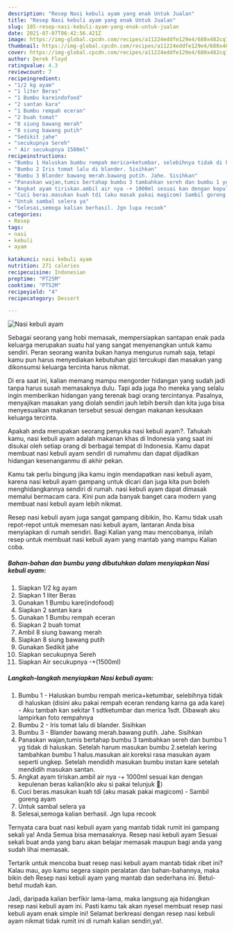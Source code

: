 ```yaml
---
description: "Resep Nasi kebuli ayam yang enak Untuk Jualan"
title: "Resep Nasi kebuli ayam yang enak Untuk Jualan"
slug: 185-resep-nasi-kebuli-ayam-yang-enak-untuk-jualan
date: 2021-07-07T06:42:56.421Z
image: https://img-global.cpcdn.com/recipes/a11224eddfe129e4/680x482cq70/nasi-kebuli-ayam-foto-resep-utama.jpg
thumbnail: https://img-global.cpcdn.com/recipes/a11224eddfe129e4/680x482cq70/nasi-kebuli-ayam-foto-resep-utama.jpg
cover: https://img-global.cpcdn.com/recipes/a11224eddfe129e4/680x482cq70/nasi-kebuli-ayam-foto-resep-utama.jpg
author: Derek Floyd
ratingvalue: 4.3
reviewcount: 7
recipeingredient:
- "1/2 kg ayam"
- "1 liter Beras"
- "1 Bumbu kareindofood"
- "2 santan kara"
- "1 Bumbu rempah eceran"
- "2 buah tomat"
- "8 siung bawang merah"
- "8 siung bawang putih"
- "Sedikit jahe"
- "secukupnya Sereh"
- " Air secukupnya 1500ml"
recipeinstructions:
- "Bumbu 1 Haluskan bumbu rempah merica+ketumbar, selebihnya tidak di haluskan (disini aku pakai rempah eceran rendang karna ga ada kare)  Aku tambah kan sekitar 1 sdtketumbar dan merica 1sdt. Dibawah aku lampirkan foto rempahnya"
- "Bumbu 2 Iris tomat lalu di blander. Sisihkan"
- "Bumbu 3 Blander bawang merah.bawang putih. Jahe. Sisihkan"
- "Panaskan wajan,tumis bertahap bumbu 3 tambahkan sereh dan bumbu 1 yg tidak di haluskan. Setelah harum masukan bumbu 2.setelah kering tambahkan bumbu 1 halus.masukan air.koreksi rasa masukan ayam seperti ungkep. Setelah mendidih masukan bumbu instan kare setelah mendidih masukan santan."
- "Angkat ayam tiriskan.ambil air nya -+ 1000ml sesuai kan dengan kepulenan beras kalian(klo aku si pakai telunjuk 🤭)"
- "Cuci beras.masukan kuah tdi (aku masak pakai magicom) Sambil goreng ayam"
- "Untuk sambal selera ya"
- "Selesai,semoga kalian berhasil. Jgn lupa recook"
categories:
- Resep
tags:
- nasi
- kebuli
- ayam

katakunci: nasi kebuli ayam 
nutrition: 271 calories
recipecuisine: Indonesian
preptime: "PT25M"
cooktime: "PT52M"
recipeyield: "4"
recipecategory: Dessert

---
```



![Nasi kebuli ayam](https://img-global.cpcdn.com/recipes/a11224eddfe129e4/680x482cq70/nasi-kebuli-ayam-foto-resep-utama.jpg)

Sebagai seorang yang hobi memasak, mempersiapkan santapan enak pada keluarga merupakan suatu hal yang sangat menyenangkan untuk kamu sendiri. Peran seorang  wanita bukan hanya mengurus rumah saja, tetapi kamu pun harus menyediakan kebutuhan gizi tercukupi dan masakan yang dikonsumsi keluarga tercinta harus nikmat.

Di era  saat ini, kalian memang mampu mengorder hidangan yang sudah jadi tanpa harus susah memasaknya dulu. Tapi ada juga lho mereka yang selalu ingin memberikan hidangan yang terenak bagi orang tercintanya. Pasalnya, menyajikan masakan yang diolah sendiri jauh lebih bersih dan kita juga bisa menyesuaikan makanan tersebut sesuai dengan makanan kesukaan keluarga tercinta. 



Apakah anda merupakan seorang penyuka nasi kebuli ayam?. Tahukah kamu, nasi kebuli ayam adalah makanan khas di Indonesia yang saat ini disukai oleh setiap orang di berbagai tempat di Indonesia. Kamu dapat membuat nasi kebuli ayam sendiri di rumahmu dan dapat dijadikan hidangan kesenanganmu di akhir pekan.

Kamu tak perlu bingung jika kamu ingin mendapatkan nasi kebuli ayam, karena nasi kebuli ayam gampang untuk dicari dan juga kita pun boleh menghidangkannya sendiri di rumah. nasi kebuli ayam dapat dimasak memalui bermacam cara. Kini pun ada banyak banget cara modern yang membuat nasi kebuli ayam lebih nikmat.

Resep nasi kebuli ayam juga sangat gampang dibikin, lho. Kamu tidak usah repot-repot untuk memesan nasi kebuli ayam, lantaran Anda bisa menyiapkan di rumah sendiri. Bagi Kalian yang mau mencobanya, inilah resep untuk membuat nasi kebuli ayam yang mantab yang mampu Kalian coba.

<!--inarticleads1-->

##### Bahan-bahan dan bumbu yang dibutuhkan dalam menyiapkan Nasi kebuli ayam:

1. Siapkan 1/2 kg ayam
1. Siapkan 1 liter Beras
1. Gunakan 1 Bumbu kare(indofood)
1. Siapkan 2 santan kara
1. Gunakan 1 Bumbu rempah eceran
1. Siapkan 2 buah tomat
1. Ambil 8 siung bawang merah
1. Siapkan 8 siung bawang putih
1. Gunakan Sedikit jahe
1. Siapkan secukupnya Sereh
1. Siapkan  Air secukupnya -+(1500ml)




<!--inarticleads2-->

##### Langkah-langkah menyiapkan Nasi kebuli ayam:

1. Bumbu 1 - Haluskan bumbu rempah merica+ketumbar, selebihnya tidak di haluskan (disini aku pakai rempah eceran rendang karna ga ada kare)  - Aku tambah kan sekitar 1 sdtketumbar dan merica 1sdt. Dibawah aku lampirkan foto rempahnya
1. Bumbu 2 - Iris tomat lalu di blander. Sisihkan
1. Bumbu 3 - Blander bawang merah.bawang putih. Jahe. Sisihkan
1. Panaskan wajan,tumis bertahap bumbu 3 tambahkan sereh dan bumbu 1 yg tidak di haluskan. Setelah harum masukan bumbu 2.setelah kering tambahkan bumbu 1 halus.masukan air.koreksi rasa masukan ayam seperti ungkep. Setelah mendidih masukan bumbu instan kare setelah mendidih masukan santan.
1. Angkat ayam tiriskan.ambil air nya -+ 1000ml sesuai kan dengan kepulenan beras kalian(klo aku si pakai telunjuk 🤭)
1. Cuci beras.masukan kuah tdi (aku masak pakai magicom) - Sambil goreng ayam
1. Untuk sambal selera ya
1. Selesai,semoga kalian berhasil. Jgn lupa recook




Ternyata cara buat nasi kebuli ayam yang mantab tidak rumit ini gampang sekali ya! Anda Semua bisa memasaknya. Resep nasi kebuli ayam Sesuai sekali buat anda yang baru akan belajar memasak maupun bagi anda yang sudah lihai memasak.

Tertarik untuk mencoba buat resep nasi kebuli ayam mantab tidak ribet ini? Kalau mau, ayo kamu segera siapin peralatan dan bahan-bahannya, maka bikin deh Resep nasi kebuli ayam yang mantab dan sederhana ini. Betul-betul mudah kan. 

Jadi, daripada kalian berfikir lama-lama, maka langsung aja hidangkan resep nasi kebuli ayam ini. Pasti kamu tak akan nyesel membuat resep nasi kebuli ayam enak simple ini! Selamat berkreasi dengan resep nasi kebuli ayam nikmat tidak rumit ini di rumah kalian sendiri,ya!.

